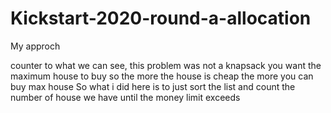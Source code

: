 # Kickstart-2020-round-a-allocation

My approch

counter to what we can see, this problem was not a knapsack
you want the maximum house to buy so the more the house is cheap the more you can buy max house
So what i did here is to just sort the list and count the number of house we have until the money limit exceeds
